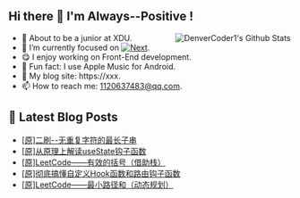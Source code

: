 ## Hi there 👋 I'm Always--Positive !
<div>
  <img alt="DenverCoder1's Github Stats" src="https://denvercoder1-github-readme-stats.vercel.app/api?username=qq1120637483&show_icons=true&count_private=true&theme=react&hide_border=true&hide_title=true&bg_color=1F222E&title_color=F85D7F&icon_color=F8D866" align= "right" />

- 🎒 About to be a junior at XDU. 
- 🔬 I’m currently focused on [![Next](https://img.shields.io/badge/-Next-brightgreen)](https://). 
- 😋 I enjoy working on Front-End development.
- 🎵 Fun fact: I use Apple Music for Android.
- 📝 My blog site: https://xxx.
- 📫 How to reach me:  1120637483@qq.com.
</div>  


## 📕 Latest Blog Posts

<!-- BLOG-POST-LIST:START -->
- [[原]二刷--无重复字符的最长子串](https://blog.csdn.net/sinat_41696687/article/details/120794073)
- [[原]从原理上解读useState钩子函数](https://blog.csdn.net/sinat_41696687/article/details/120793892)
- [[原]LeetCode——有效的括号（借助栈）](https://blog.csdn.net/sinat_41696687/article/details/120758907)
- [[原]彻底搞懂自定义Hook函数和路由钩子函数](https://blog.csdn.net/sinat_41696687/article/details/120756373)
- [[原]LeetCode——最小路径和（动态规划）](https://blog.csdn.net/sinat_41696687/article/details/120718630)
<!-- BLOG-POST-LIST:END -->









